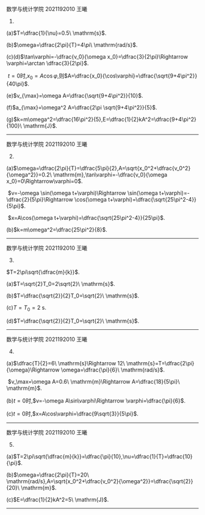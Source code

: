 数学与统计学院 2021192010 王曦

1.

(a)$T=\dfrac{1}{\nu}=0.5\ \mathrm{s}$.

(b)$\omega=\dfrac{2\pi}{T}=4\pi\ \mathrm{rad/s}$.

(c)(d)$\tan\varphi=-\dfrac{v_0}{\omega x_0}=\dfrac{3}{2\pi}\Rightarrow \varphi=\arctan \dfrac{3}{2\pi}$.

​	$t=0$时,$x_0=A\cos\varphi$,则$A=\dfrac{x_0}{\cos\varphi}=\dfrac{\sqrt{9+4\pi^2}}{40\pi}$.

(e)$v_{\max}=\omega A=\dfrac{\sqrt{9+4\pi^2}}{10}$.

(f)$a_{\max}=\omega^2 A=\dfrac{2\pi \sqrt{9+4\pi^2}}{5}$.

(g)$k=m\omega^2=\dfrac{16\pi^2}{5},E=\dfrac{1}{2}kA^2=\dfrac{9+4\pi^2}{100}\ \mathrm{J}$.

----

数学与统计学院 2021192010 王曦

2.

(a)$\omega=\dfrac{2\pi}{T}=\dfrac{5\pi}{2},A=\sqrt{x_0^2+\dfrac{v_0^2}{\omega^2}}=0.2\ \mathrm{m},\tan\varphi=-\dfrac{v_0}{\omega x_0}=0\Rightarrow\varphi=0$.

​	$v=-\omega \sin(\omega t+\varphi)\Rightarrow \sin(\omega t+\varphi)=-\dfrac{2}{5\pi}\Rightarrow \cos(\omega t+\varphi)=\dfrac{\sqrt{25\pi^2-4}}{5\pi}$.

​	$x=A\cos(\omega t+\varphi)=\dfrac{\sqrt{25\pi^2-4}}{25\pi}$.

(b)$k=m\omega^2=\dfrac{25\pi^2}{8}$.

----

数学与统计学院 2021192010 王曦

3.

$T=2\pi\sqrt{\dfrac{m}{k}}$.

(a)$T=\sqrt{2}T_0=2\sqrt{2}\ \mathrm{s}$.

(b)$T=\dfrac{\sqrt{2}}{2}T_0=\sqrt{2}\ \mathrm{s}$.

(c)$T=T_0=2\ \mathrm{s}$.

(d)$T=\dfrac{\sqrt{2}}{2}T_0=\sqrt{2}\ \mathrm{s}$.

----

数学与统计学院 2021192010 王曦

4.

(a)$\dfrac{T}{2}=6\ \mathrm{s}\Rightarrow 12\ \mathrm{s}=T=\dfrac{2\pi}{\omega}\Rightarrow \omega=\dfrac{\pi}{6}\ \mathrm{rad/s}$.

​	$v_\max=\omega A=0.6\ \mathrm{m}\Rightarrow A=\dfrac{18}{5\pi}\ \mathrm{m}$.

(b)$t=0$时,$v=-\omega A\sin\varphi\Rightarrow \varphi=\dfrac{\pi}{6}$.

(c)$t=0$时,$x=A\cos\varphi=\dfrac{9\sqrt{3}}{5\pi}$.

---

数学与统计学院 2021192010 王曦

5.

(a)$T=2\pi\sqrt{\dfrac{m}{k}}=\dfrac{\pi}{10},\nu=\dfrac{1}{T}=\dfrac{10}{\pi}$.

(b)$\omega=\dfrac{2\pi}{T}=20\ \mathrm{rad/s},A=\sqrt{x_0^2+\dfrac{v_0^2}{\omega^2}}=\dfrac{\sqrt{2}}{20}\ \mathrm{m}$.

(c)$E=\dfrac{1}{2}kA^2=5\ \mathrm{J}$.

----









































